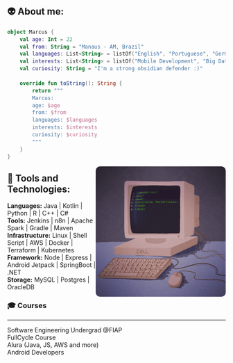 👽 About me: 
---

```Kotlin
object Marcus {
    val age: Int = 22
    val from: String = "Manaus - AM, Brazil"
    val languages: List<String> = listOf("English", "Portuguese", "German", "Chinese")
    val interests: List<String> = listOf("Mobile Development", "Big Data", "DevOps", "Generative AI")
    val curiosity: String = "I'm a strong obsidian defender :)"
    
    override fun toString(): String {
        return """
        Marcus:
        age: $age
        from: $from
        languages: $languages
        interests: $interests
        curiosity: $curiosity
		"""
    }
}

```

<img src="./img/Coding Hello World GIF.gif" alt="img-profile" width="300px" align="right" style="border-radius: 10px;"/>

🚀 Tools and Technologies:
---
**Languages:** Java | Kotlin | Python | R | C++ | C# <br>
**Tools:** Jenkins | n8n | Apache Spark | Gradle | Maven <br>
**Infrastructure:** Linux | Shell Script | AWS | Docker | Terraform | Kubernetes <br>
**Framework:** Node | Express | Android Jetpack | SpringBoot | .NET <br>
**Storage:** MySQL | Postgres | OracleDB
   

### 🎓 Courses 
---
Software Engineering Undergrad @FIAP <br>
FullCycle Course <br>
Alura (Java, JS, AWS and more) <br>
Android Developers <br>


 